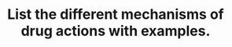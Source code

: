 ---
title: "List the different mechanisms of drug actions with examples."
entityType: SAQ
exam: PEX
college: CICM
year: 2013
sitting: A
question: 01
EC_expectedDomains:
- "A good answer to this question required candidates to think broadly about how drugs act and have a system for classifying their actions. One possible classification is action via receptors or non-receptor actions."
EC_errorsCommon:
- "Common problems were failure to mention a whole class of drug actions e.g. drugs acting via voltage-gated ion channels or gene transcription regulation."
- "Candidates also gave far too much detail in some sections e.g. a description of zero order and first order kinetics is not required."
- "Candidates often did not give examples of the drug action they described."
---